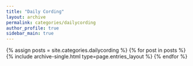 ```yaml
---
title: "Daily Cording"
layout: archive
permalink: categories/dailycording
author_profile: true
sidebar_main: true
---
```



{% assign posts = site.categories.dailycording %}
{% for post in posts %} {% include archive-single.html type=page.entries_layout %} {% endfor %}
